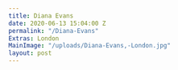 ```yaml
---
title: Diana Evans
date: 2020-06-13 15:04:00 Z
permalink: "/Diana-Evans"
Extras: London
MainImage: "/uploads/Diana-Evans,-London.jpg"
layout: post
---
```


